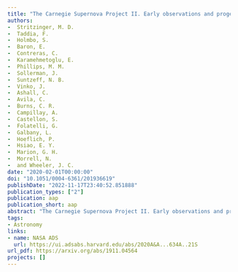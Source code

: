 ```yaml
---
title: "The Carnegie Supernova Project II. Early observations and progenitor constraints of the Type Ib supernova LSQ13abf"
authors:
-  Stritzinger, M. D.
-  Taddia, F.
-  Holmbo, S.
-  Baron, E.
-  Contreras, C.
-  Karamehmetoglu, E.
-  Phillips, M. M.
-  Sollerman, J.
-  Suntzeff, N. B.
-  Vinko, J.
-  Ashall, C.
-  Avila, C.
-  Burns, C. R.
-  Campillay, A.
-  Castellon, S.
-  Folatelli, G.
-  Galbany, L.
-  Hoeflich, P.
-  Hsiao, E. Y.
-  Marion, G. H.
-  Morrell, N.
-  and Wheeler, J. C.
date: "2020-02-01T00:00:00"
doi: "10.1051/0004-6361/201936619"
publishDate: "2022-11-17T23:40:52.851888"
publication_types: ["2"]
publication: aap
publication_short: aap
abstract: "The Carnegie Supernova Project II. Early observations and progenitor constraints of the Type Ib supernova LSQ13abf"
tags:
- Astronomy
links:
- name: NASA ADS
  url: https://ui.adsabs.harvard.edu/abs/2020A&A...634A..21S
url_pdf: https://arxiv.org/abs/1911.04564
projects: []
---
```

